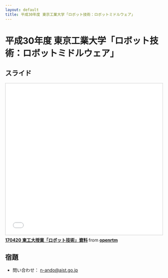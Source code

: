 ```yaml
---
layout: default
title: 平成30年度 東京工業大学「ロボット技術：ロボットミドルウェア」
---
```


# 平成30年度 東京工業大学「ロボット技術：ロボットミドルウェア」



## スライド

<iframe src="//www.slideshare.net/slideshow/embed_code/key/MYvxvO47qelwxm" width="595" height="485" frameborder="0" marginwidth="0" marginheight="0" scrolling="no" style="border:1px solid #CCC; border-width:1px; margin-bottom:5px; max-width: 100%;" allowfullscreen> </iframe> <div style="margin-bottom:5px"> <strong> <a href="//www.slideshare.net/openrtm/170420-75274184" title="170420 東工大授業「ロボット技術」資料" target="_blank">170420 東工大授業「ロボット技術」資料</a> </strong> from <strong><a href="//www.slideshare.net/openrtm" target="_blank">openrtm</a></strong> </div>

## 宿題

- 問い合わせ： n-ando@aist.go.jp

